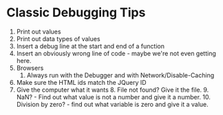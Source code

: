# Classic Debugging Tips

1. Print out values
2. Print out data types of values
3. Insert a debug line at the start and end of a function
4. Insert an obviously wrong line of code - maybe we're not even getting here.
5. Browsers
	1. Always run with the Debugger and with Network/Disable-Caching
6. Make sure the HTML ids match the JQuery ID
7. Give the computer what it wants
	8. File not found? Give it the file.
	9. NaN? - Find out what value is not a number and give it a number.
	10. Division by zero? - find out what variable is zero and give it a value.
<!--stackedit_data:
eyJoaXN0b3J5IjpbMTIxNTUxOTAzNCwtOTAxMzExNzYwLDE0OT
U1MTgyNzEsLTE0NDcwMjA0MTUsMTgwNTYxNjM1OF19
-->